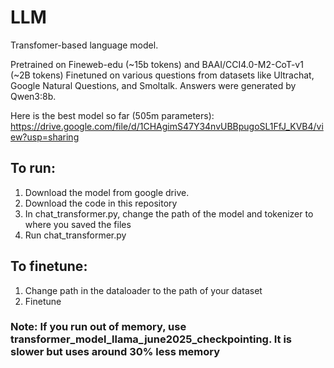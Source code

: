 # LLM
Transfomer-based language model.
 
Pretrained on Fineweb-edu (~15b tokens) and BAAI/CCI4.0-M2-CoT-v1 (~2B tokens)
Finetuned on various questions from datasets like Ultrachat, Google Natural Questions, and Smoltalk. Answers were generated by Qwen3:8b.

Here is the best model so far (505m parameters):
https://drive.google.com/file/d/1CHAgimS47Y34nvUBBpugoSL1FfJ_KVB4/view?usp=sharing

## To run:
1. Download the model from google drive.
2. Download the code in this repository
3. In chat_transformer.py, change the path of the model and tokenizer to where you saved the files
4. Run chat_transformer.py

## To finetune:
1. Change path in the dataloader to the path of your dataset
2. Finetune
### Note: If you run out of memory, use transformer_model_llama_june2025_checkpointing. It is slower but uses around 30% less memory